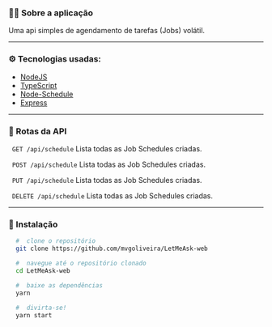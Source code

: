 ### :man_technologist: Sobre a aplicação

Uma api simples de agendamento de tarefas (Jobs) volátil.

---

### ⚙ Tecnologias usadas:

- [NodeJS](https://nodejs.org/en/)
- [TypeScript](https://www.typescriptlang.org/)
- [Node-Schedule](https://github.com/node-schedule/node-schedule)
- [Express](https://expressjs.com/pt-br/)

---

### 🔀 Rotas da API

`` GET /api/schedule`` Lista todas as Job Schedules criadas.


`` POST /api/schedule`` Lista todas as Job Schedules criadas.


`` PUT /api/schedule`` Lista todas as Job Schedules criadas.


`` DELETE /api/schedule`` Lista todas as Job Schedules criadas.

---

### 📁 Instalação

```bash
  #  clone o repositório
  git clone https://github.com/mvgoliveira/LetMeAsk-web

  #  navegue até o repositório clonado
  cd LetMeAsk-web

  #  baixe as dependências
  yarn
 
  #  divirta-se!
  yarn start
```
